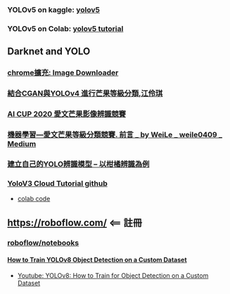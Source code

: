 ### YOLOv5 on kaggle: [yolov5](https://www.kaggle.com/code/ultralytics/yolov5/notebook)
### YOLOv5 on Colab: [yolov5 tutorial](https://colab.research.google.com/github/ultralytics/yolov5/blob/master/tutorial.ipynb)
## Darknet and YOLO
### [chrome擴充: Image Downloader](https://chrome.google.com/webstore/detail/image-downloader-imageye/agionbommeaifngbhincahgmoflcikhm/related?hl=en)
### [結合CGAN與YOLOv4 進行芒果等級分類,江伶琪](https://github.com/jumbokh/Computer-Vision/blob/main/docs/%E7%B5%90%E5%90%88CGAN%E8%88%87YOLOv4%20%E9%80%B2%E8%A1%8C%E8%8A%92%E6%9E%9C%E7%AD%89%E7%B4%9A%E5%88%86%E9%A1%9E.pdf)
### [AI CUP 2020 愛文芒果影像辨識競賽](https://github.com/jumbokh/Computer-Vision/blob/main/docs/AI%20CUP%202020%20%E6%84%9B%E6%96%87%E8%8A%92%E6%9E%9C%E5%BD%B1%E5%83%8F%E8%BE%A8%E8%AD%98%E7%AB%B6%E8%B3%BD.pdf)
### [機器學習—愛文芒果等級分類競賽. 前言 _ by WeiLe _ weile0409 _ Medium](https://github.com/jumbokh/Computer-Vision/blob/main/docs/%E6%A9%9F%E5%99%A8%E5%AD%B8%E7%BF%92%E2%80%94%E6%84%9B%E6%96%87%E8%8A%92%E6%9E%9C%E7%AD%89%E7%B4%9A%E5%88%86%E9%A1%9E%E7%AB%B6%E8%B3%BD.%20%E5%89%8D%E8%A8%80%20_%20by%20WeiLe%20_%20weile0409%20_%20Medium.pdf)
### [建立自己的YOLO辨識模型 – 以柑橘辨識為例](https://chtseng.wordpress.com/2018/09/01/%E5%BB%BA%E7%AB%8B%E8%87%AA%E5%B7%B1%E7%9A%84yolo%E8%BE%A8%E8%AD%98%E6%A8%A1%E5%9E%8B-%E4%BB%A5%E6%9F%91%E6%A9%98%E8%BE%A8%E8%AD%98%E7%82%BA%E4%BE%8B/)
### [YoloV3 Cloud Tutorial github](https://github.com/theAIGuysCode/YOLOv3-Cloud-Tutorial)
* [colab code](https://github.com/jumbokh/Computer-Vision/blob/main/notebooks/YOLOv3_Tutorial.ipynb)
## https://roboflow.com/      <== 註冊
### [roboflow/notebooks](https://github.com/roboflow/notebooks)
#### [How to Train YOLOv8 Object Detection on a Custom Dataset](https://blog.roboflow.com/how-to-train-yolov8-on-a-custom-dataset/)
* [Youtube: YOLOv8: How to Train for Object Detection on a Custom Dataset](https://www.youtube.com/watch?v=wuZtUMEiKWY)

